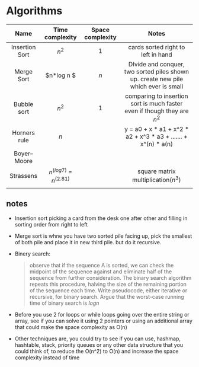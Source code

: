 # 						Algorithms 

|      Name      |     Time complexity      | Space complexity |                            Notes                             |
| :------------: | :----------------------: | :--------------: | :----------------------------------------------------------: |
| Insertion Sort |          $n^2$           |        1         |              cards sorted right to left in hand              |
|   Merge Sort   |        $n*log n $        |       $n$        | DIvide and conquer, two sorted piles shown up. create new pile which ever is small |
|  Bubble sort   |          $n^2$           |        1         | comparing to insertion sort is much faster even if though they are $n^2$ |
|  Horners rule  |           $n$            |                  | y = a0 + x * a1 + x^2 * a2 + x^3 * a3 + ....... + x^(n) * a(n) |
|  Boyer–Moore   |                          |                  |                                                              |
|   Strassens    | $n^(log7)$  = $n^(2.81)$ |                  |             square matrix multiplication($n^3$)              |
|                |                          |                  |                                                              |

## notes

* Insertion sort picking a card from the desk one after other and filling in sorting order from right to left

* Merge sort is whne you have two sorted pile facing up, pick the smallest of both pile and place it in new third pile. but do it recursive.

* Binery search:

  > observe that if the sequence A is sorted, we can check the midpoint of the sequence against  and eliminate half of the sequence from further consideration. The binary search algorithm repeats this procedure, halving the size of the remaining portion of the sequence each time. Write pseudocode, either iterative or recursive, for binary search. Argue that the worst-case running time of binary search is $log n$

* Before you use 2 for loops or while loops going over the entire string or array, see if you can solve it using 2 pointers or using an additional array that could make the space complexity as O(n)
* Other techniques are, you could try to see if you can use, hashmap, hashtable, stack, priority queues or any other data structure that you could think of, to reduce the O(n^2) to O(n) and increase the space complexity instead of time































